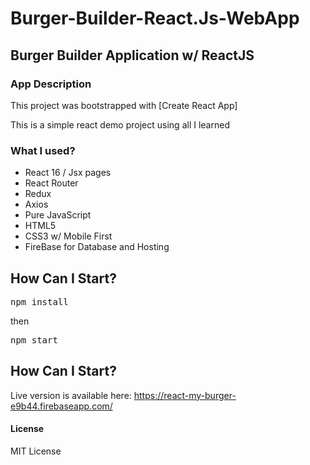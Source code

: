 # Burger-Builder-React.Js-WebApp
## Burger Builder Application w/ ReactJS

### App Description

This project was bootstrapped with [Create React App]

This is a simple react demo project using all I learned

### What I used?

- React 16 / Jsx pages
- React Router
- Redux
- Axios
- Pure JavaScript
- HTML5
- CSS3 w/ Mobile First
- FireBase for Database and Hosting

## How Can I Start?

<pre>npm install</pre>
then
<pre>npm start</pre>

## How Can I Start?

Live version is available here: 
https://react-my-burger-e9b44.firebaseapp.com/

#### License

MIT License
